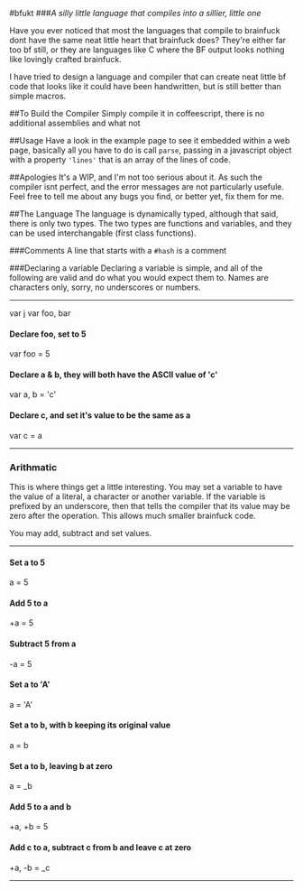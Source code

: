 #bfukt
###*A silly little language that compiles into a sillier, little one*

Have you ever noticed that most the languages that compile to brainfuck dont 
have the same neat little heart that brainfuck does? They're either far too bf
still, or they are languages like C where the BF output looks nothing like
lovingly crafted brainfuck.

I have tried to design a language and compiler that can create neat little bf
code that looks like it could have been handwritten, but is still better than
simple macros.

##To Build the Compiler
Simply compile it in coffeescript, there is no additional assemblies and what 
not

##Usage
Have a look in the example page to see it embedded within a web page, basically
all you have to do is call `parse`, passing in a javascript object with a 
property `'lines'` that is an array of the lines of code.

##Apologies
It's a WIP, and I'm not too serious about it. As such the compiler isnt perfect,
and the error messages are not particularly usefule. Feel free to tell me about
any bugs you find, or better yet, fix them for me.

##The Language
The language is dynamically typed, although that said, there is only two types.
The two types are functions and variables, and they can be used interchangable 
(first class functions).

###Comments
A line that starts with a `#hash` is a comment

###Declaring a variable
Declaring a variable is simple, and all of the following are valid and do what
you would expect them to. Names are characters only, sorry, no underscores or 
numbers.

***
var j
var foo, bar

#### Declare foo, set to 5
var foo = 5

#### Declare a & b, they will both have the ASCII value of 'c'
var a, b = 'c'

#### Declare c, and set it's value to be the same as a
var c = a
***

### Arithmatic
This is where things get a little interesting. You may set a variable to have
the value of a literal, a character or another variable. If the variable is 
prefixed by an underscore, then that tells the compiler that its value may
be zero after the operation. This allows much smaller brainfuck code.

You may add, subtract and set values.

***
#### Set a to 5
a = 5

#### Add 5 to a
+a = 5

#### Subtract 5 from a
-a = 5

#### Set a to 'A'
a = 'A'

#### Set a to b, with b keeping its original value
a = b

#### Set a to b, leaving b at zero
a = _b

#### Add 5 to a and b
+a, +b = 5

#### Add c to a, subtract c from b and leave c at zero
+a, -b = _c
***
